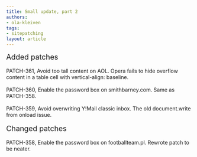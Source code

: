 ```yaml
---
title: Small update, part 2
authors:
- ola-kleiven
tags:
- sitepatching
layout: article
---
```

<span style="font-size: 140%">Added patches</span><br/><br/>PATCH-361, Avoid too tall content on AOL. Opera fails to hide overflow content in a table cell with vertical-align: baseline.<br/><br/>PATCH-360, Enable the password box on smithbarney.com. Same as PATCH-358.<br/><br/>PATCH-359, Avoid overwriting Y!Mail classic inbox. The old document.write from onload issue.<br/> <br/><span style="font-size: 140%">Changed patches</span><br/><br/>PATCH-358, Enable the password box on footballteam.pl. Rewrote patch to be neater.
